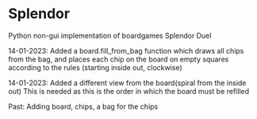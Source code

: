 # Splendor
Python non-gui implementation of boardgames Splendor Duel

14-01-2023: Added a board.fill_from_bag function which draws all chips from the bag,
            and places each chip on the board on empty squares according to the rules (starting
            inside out, clockwise)
            
14-01-2023: Added a different view from the board(spiral from the inside out)
            This is needed as this is the order in which the board must be refilled
            
Past:   Adding board, chips, a bag for the chips

